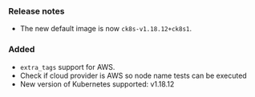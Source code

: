 ### Release notes

- The new default image is  now `ck8s-v1.18.12+ck8s1`.

### Added

- `extra_tags` support for AWS.
- Check if cloud provider is AWS so node name tests can be executed
- New version of Kubernetes supported: v1.18.12

